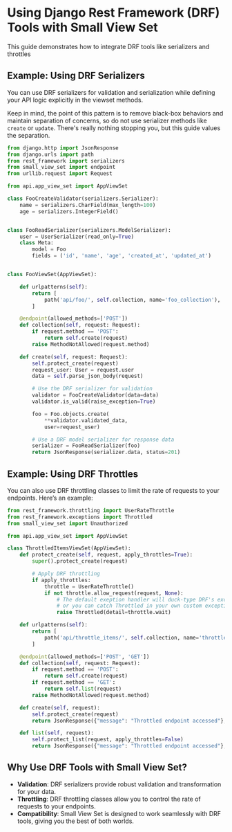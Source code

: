 # Using Django Rest Framework (DRF) Tools with Small View Set

This guide demonstrates how to integrate DRF tools like serializers and throttles

## Example: Using DRF Serializers

You can use DRF serializers for validation and serialization while defining your API logic explicitly in the viewset methods.

Keep in mind, the point of this pattern is to remove black-box behaviors and maintain separation of concerns,
so do not use serializer methods like `create` or `update`. There's really nothing stopping you, but 
this guide values the separation.

```python
from django.http import JsonResponse
from django.urls import path
from rest_framework import serializers
from small_view_set import endpoint
from urllib.request import Request

from api.app_view_set import AppViewSet

class FooCreateValidator(serializers.Serializer):
    name = serializers.CharField(max_length=100)
    age = serializers.IntegerField()


class FooReadSerializer(serializers.ModelSerializer):
    user = UserSerializer(read_only=True)
    class Meta:
        model = Foo
        fields = ('id', 'name', 'age', 'created_at', 'updated_at')


class FooViewSet(AppViewSet):

    def urlpatterns(self):
        return [
            path('api/foo/', self.collection, name='foo_collection'),
        ]

    @endpoint(allowed_methods=['POST'])
    def collection(self, request: Request):
        if request.method == 'POST':
            return self.create(request)
        raise MethodNotAllowed(request.method)

    def create(self, request: Request):
        self.protect_create(request)
        request_user: User = request.user
        data = self.parse_json_body(request)

        # Use the DRF serializer for validation
        validator = FooCreateValidator(data=data)
        validator.is_valid(raise_exception=True)

        foo = Foo.objects.create(
            **validator.validated_data,
            user=request_user)

        # Use a DRF model serializer for response data
        serializer = FooReadSerializer(foo)
        return JsonResponse(serializer.data, status=201)
```

## Example: Using DRF Throttles

You can also use DRF throttling classes to limit the rate of requests to your endpoints. Here’s an example:

```python
from rest_framework.throttling import UserRateThrottle
from rest_framework.exceptions import Throttled
from small_view_set import Unauthorized

from api.app_view_set import AppViewSet

class ThrottledItemsViewSet(AppViewSet):
    def protect_create(self, request, apply_throttles=True):
        super().protect_create(request)

        # Apply DRF throttling
        if apply_throttles:
            throttle = UserRateThrottle()
            if not throttle.allow_request(request, None):
                # The default exeption handler will duck-type DRF's exceptions,
                # or you can catch Throttled in your own custom exception handler
                raise Throttled(detail=throttle.wait)

    def urlpatterns(self):
        return [
            path('api/throttle_items/', self.collection, name='throttled_items_collection'),
        ]

    @endpoint(allowed_methods=['POST', 'GET'])
    def collection(self, request: Request):
        if request.method == 'POST':
            return self.create(request)
        if request.method == 'GET':
            return self.list(request)
        raise MethodNotAllowed(request.method)

    def create(self, request):
        self.protect_create(request)
        return JsonResponse({"message": "Throttled endpoint accessed"}, status=201)

    def list(self, request):
        self.protect_list(request, apply_throttles=False)
        return JsonResponse({"message": "Throttled endpoint accessed"}, status=200)
```

## Why Use DRF Tools with Small View Set?

- **Validation**: DRF serializers provide robust validation and transformation for your data.
- **Throttling**: DRF throttling classes allow you to control the rate of requests to your endpoints.
- **Compatibility**: Small View Set is designed to work seamlessly with DRF tools, giving you the best of both worlds.
